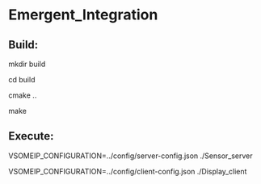 # Emergent_Integration

## Build:

mkdir build

cd build

cmake ..

make

## Execute:

VSOMEIP_CONFIGURATION=../config/server-config.json ./Sensor_server


VSOMEIP_CONFIGURATION=../config/client-config.json ./Display_client